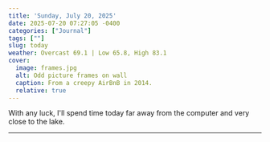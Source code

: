 ```yaml
---
title: 'Sunday, July 20, 2025'
date: 2025-07-20 07:27:05 -0400
categories: ["Journal"]
tags: [""]
slug: today
weather: Overcast 69.1 | Low 65.8, High 83.1
cover: 
  image: frames.jpg
  alt: Odd picture frames on wall
  caption: From a creepy AirBnB in 2014.
  relative: true
---
```


With any luck, I'll spend time today far away from the computer and very close to the lake.

----


